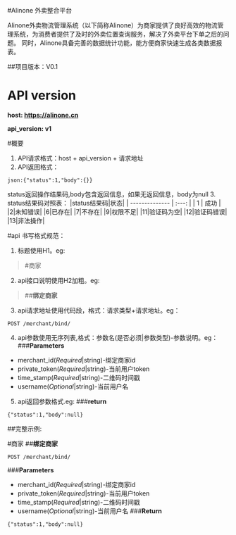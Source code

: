 #Alinone 外卖整合平台

Alinone外卖物流管理系统（以下简称Alinone）为商家提供了良好高效的物流管理系统，为消费者提供了及时的外卖位置查询服务，解决了外卖平台下单之后的问题。
同时，Alinone具备完善的数据统计功能，能方便商家快速生成各类数据报表。

##项目版本：V0.1

# API version

**host: https://alinone.cn**

**api_version: v1**

#概要

1. API请求格式：host + api_version + 请求地址
2. API返回格式：
```
json:{"status":1,"body":{}}
```
status返回操作结果码,body包含返回信息，如果无返回信息，body为null
3. status结果码对照表：
|status结果码|状态|
| --------------  | :---: |
| 1 | 成功 |
|2|未知错误|
|6|已存在|
|7|不存在|
|9|权限不足|
|11|验证码为空|
|12|验证码错误|
|13|非法操作|

#api 书写格式规范：
1. 标题使用H1。eg:

>#商家
2. api接口说明使用H2加粗。eg:
>##**绑定商家**
3. api请求地址使用代码段，格式：请求类型+请求地址。eg：
```
POST /merchant/bind/
```
4. api参数使用无序列表,格式：参数名(是否必须|参数类型)-参数说明。eg：
###**Parameters**
* merchant_id(_Required_|string)-绑定商家id
* private_token(_Required_|string)-当前用户token
* time_stamp(_Required_|string)-二维码时间戳
* username(_Optional_|string)-当前用户名

5. api返回参数格式.eg:
###**return**
```
{"status":1,"body":null}
```

##完整示例:

#商家
##**绑定商家**
```
POST /merchant/bind/
```
###**Parameters**
* merchant_id(_Required_|string)-绑定商家id
* private_token(_Required_|string)-当前用户token
* time_stamp(_Required_|string)-二维码时间戳
* username(_Optional_|string)-当前用户名
###**Return**
```
{"status":1,"body":null}
```